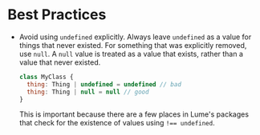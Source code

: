 # Best Practices

- Avoid using `undefined` explicitly. Always leave `undefined` as a value for
  things that never existed. For something that was explicitly removed, use
  `null`. A `null` value is treated as a value that exists, rather than a value
  that never existed.

  ```js
  class MyClass {
    thing: Thing | undefined = undefined // bad
    thing: Thing | null = null // good
  }
  ```

  This is important because there are a few places in Lume's packages that check
  for the existence of values using `!== undefined`.
